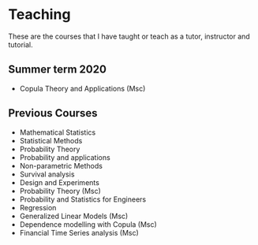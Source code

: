 ---
---

# Teaching

These are the courses that I have taught or teach as a tutor, instructor and tutorial.

## Summer term 2020

* Copula Theory and Applications (Msc) 

## Previous Courses

* Mathematical Statistics  
* Statistical Methods  
* Probability Theory  
* Probability and applications  
* Non-parametric Methods  
* Survival analysis  
* Design and Experiments  
* Probability Theory (Msc)  
* Probability and Statistics for Engineers  
* Regression  
* Generalized Linear Models (Msc)  
* Dependence modelling with Copula (Msc)  
* Financial Time Series analysis (Msc)

